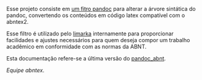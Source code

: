 Esse projeto consiste em [um fitro pandoc](http://pandoc.org/filters.html) para alterar a árvore sintática do pandoc, convertendo os conteúdos em código latex compatível com o abntex2.

Esse filtro é utilizado pelo [limarka](https://github.com/abntex/limarka/wiki) internamente para proporcionar facilidades e ajustes necessários para quem deseja compor um trabalho acadêmico em conformidade com as normas da ABNT.

Esta documentação refere-se a última versão do [pandoc_abnt](https://github.com/limarka/pandoc_abnt).

*Equipe abntex*.
